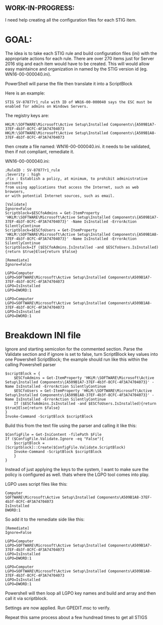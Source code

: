 ## WORK-IN-PROGRESS: 
I need help creating all the configuration files for each STIG item. 

# GOAL: 
The idea is to take each STIG rule and build configuration files (ini) with the appropriate actions for each rule. 
There are over 270 items just for Server 2016 stig and each item would have to be created. 
This will would allow easy maintaince and organization in named by the STIG version id (eg. WN16-00-000040.ini). 

PowerShell will parse the file then translate it into a ScriptBlock

Here is an example:

    STIG SV-87877r1_rule with ID of WN16-00-000040 says the ESC must be enabled for admins on Windows Servers. 

The registry keys are:
 
    HKLM:\SOFTWARE\Microsoft\Active Setup\Installed Components\{A509B1A7-37EF-4b3f-8CFC-4F3A74704073
    HKLM:\SOFTWARE\Microsoft\Active Setup\Installed Components\{A509B1A8-37EF-4b3f-8CFC-4F3A74704073

then create a file named: WN16-00-000040.ini. it needs to be validated, then if not compliant, remediate it. 

WN16-00-000040.ini:
    
    ;RuleID : SV-87877r1_rule
    ;Severity : high
    ;Fix : Establish a policy, at minimum, to prohibit administrative accounts 
    from using applications that access the Internet, such as web browsers, 
    or with potential Internet sources, such as email. 

    [Validate]
    Ignore=False
    Scriptblock=$ESCfoAdmins = Get-ItemProperty 'HKLM:\SOFTWARE\Microsoft\Active Setup\Installed Components\{A509B1A7-37EF-4b3f-8CFC-4F3A74704073}' -Name IsInstalled -ErrorAction SilentlyContinue
    Scriptblock=$ESCfoUsers = Get-ItemProperty 'HKLM:\SOFTWARE\Microsoft\Active Setup\Installed Components\{A509B1A8-37EF-4b3f-8CFC-4F3A74704073}' -Name IsInstalled -ErrorAction SilentlyContinue
    Scriptblock=If ($ESCfoAdmins.IsInstalled -and $ESCfoUsers.IsInstalled){return $true}Else{return $false}

    [Remediate]
    Ignore=False

    LGPO=Computer
    LGPO=SOFTWARE\Microsoft\Active Setup\Installed Components\A509B1A7-37EF-4b3f-8CFC-4F3A74704073
    LGPO=IsInstalled
    LGPO=DWORD:1

    LGPO=Computer
    LGPO=SOFTWARE\Microsoft\Active Setup\Installed Components\A509B1A8-37EF-4b3f-8CFC-4F3A74704073
    LGPO=IsInstalled
    LGPO=DWORD:1

# Breakdown INI file
Ignore and starting semicolon for the commented section. Parse the Validate section and if ignore is set to false, turn ScriptBlock key values into one Powershell ScriptBlock; the example should run like this within the calling Powershell parser 

    $scriptBlock = {
        $ESCfoAdmins = Get-ItemProperty 'HKLM:\SOFTWARE\Microsoft\Active Setup\Installed Components\{A509B1A7-37EF-4b3f-8CFC-4F3A74704073}' -Name IsInstalled -ErrorAction SilentlyContinue
        $ESCfoUsers = Get-ItemProperty 'HKLM:\SOFTWARE\Microsoft\Active Setup\Installed Components\{A509B1A8-37EF-4b3f-8CFC-4F3A74704073}' -Name IsInstalled -ErrorAction SilentlyContinue
        If ($ESCfoAdmins.IsInstalled -and $ESCfoUsers.IsInstalled){return $true}Else{return $false}
    }
    Invoke-Command -ScriptBlock $scriptBlock

Build this from the text file using the parser and calling it like this:

    $ConfigFile = Get-IniContent -filePath $File
    If ($ConfigFile.Validate.Ignore -eq "False"){
        $scriptBlock = [Scriptblock]::Create($ConfigFile.Validate.ScriptBlock)
        Invoke-Command -ScriptBlock $scriptBlock       
        } 
    }
    
  Instead of just applying the keys to the system, I want to make sure the policy is configured as well. thats where the LGPO tool comes into play. 

LGPO uses script files like this: 

    Computer
    SOFTWARE\Microsoft\Active Setup\Installed Components\A509B1A8-37EF-4b3f-8CFC-4F3A74704073
    IsInstalled
    DWORD:1
    
 So add it to the remediate side like this:
 
    [Remediate]
    Ignore=False

    LGPO=Computer
    LGPO=SOFTWARE\Microsoft\Active Setup\Installed Components\A509B1A7-37EF-4b3f-8CFC-4F3A74704073
    LGPO=IsInstalled
    LGPO=DWORD:1

    LGPO=Computer
    LGPO=SOFTWARE\Microsoft\Active Setup\Installed Components\A509B1A8-37EF-4b3f-8CFC-4F3A74704073
    LGPO=IsInstalled
    LGPO=DWORD:1

Powershell will then loop all LGPO key names and build and array and then call it via scriptblock.

Settings are now applied. Run GPEDIT.msc to verify. 

Repeat this same process about a few hundread times to get all STIGS
